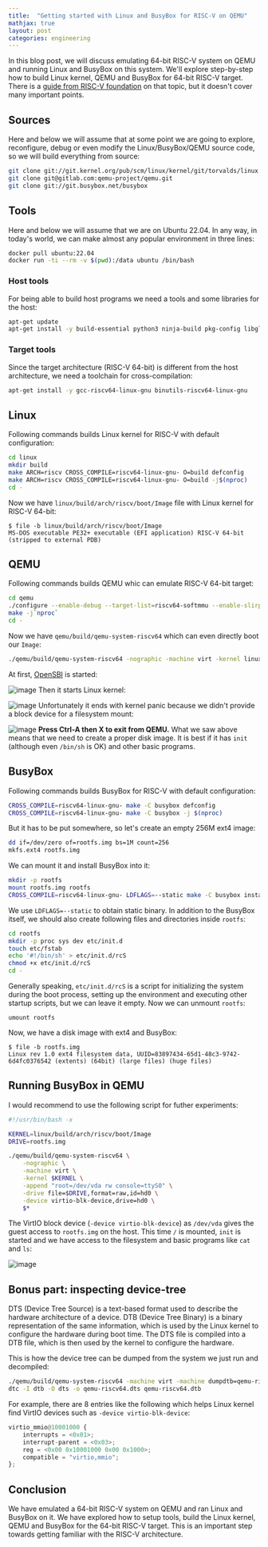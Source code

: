 ```yaml
---
title:  "Getting started with Linux and BusyBox for RISC-V on QEMU"
mathjax: true
layout: post
categories: engineering
---
```


In this blog post, we will discuss emulating 64-bit RISC-V system on QEMU and running Linux and BusyBox on this system. We'll explore step-by-step how to build Linux kernel, QEMU and BusyBox for 64-bit RISC-V target. There is a [guide from RISC-V foundation](https://risc-v-getting-started-guide.readthedocs.io/en/latest/linux-qemu.html) on that topic, but it doesn't cover many important points.



## Sources

Here and below we will assume that at some point we are going to explore, reconfigure, debug or even modify the Linux/BusyBox/QEMU source code, so we will build everything from source:
```sh
git clone git://git.kernel.org/pub/scm/linux/kernel/git/torvalds/linux.git
git clone git@gitlab.com:qemu-project/qemu.git
git clone git://git.busybox.net/busybox
```

## Tools

Here and below we will assume that we are on Ubuntu 22.04. In any way, in today's world, we can make almost any popular environment in three lines:

```sh
docker pull ubuntu:22.04
docker run -ti --rm -v $(pwd):/data ubuntu /bin/bash
```

### Host tools

For being able to build host programs we need a tools and some libraries for the host:
```sh
apt-get update
apt-get install -y build-essential python3 ninja-build pkg-config libglib2.0-dev libpixman-1-dev libslirp-dev flex bison bc file device-tree-compiler
```

### Target tools

Since the target architecture (RISC-V 64-bit) is different from the host architecture, we need a toolchain for cross-compilation:
```sh
apt-get install -y gcc-riscv64-linux-gnu binutils-riscv64-linux-gnu
```

## Linux

Following commands builds Linux kernel for RISC-V with default configuration:
```sh
cd linux
mkdir build
make ARCH=riscv CROSS_COMPILE=riscv64-linux-gnu- O=build defconfig
make ARCH=riscv CROSS_COMPILE=riscv64-linux-gnu- O=build -j$(nproc)
cd -
```
Now we have `linux/build/arch/riscv/boot/Image` file with Linux kernel for RISC-V 64-bit:
```
$ file -b linux/build/arch/riscv/boot/Image
MS-DOS executable PE32+ executable (EFI application) RISC-V 64-bit (stripped to external PDB)
```

## QEMU

Following commands builds QEMU whic can emulate RISC-V 64-bit target:
```sh
cd qemu
./configure --enable-debug --target-list=riscv64-softmmu --enable-slirp
make -j`nproc`
cd -
```
Now we have `qemu/build/qemu-system-riscv64` which can even directly boot our `Image`:
```sh
./qemu/build/qemu-system-riscv64 -nographic -machine virt -kernel linux/build/arch/riscv/boot/Image
```
At first, [OpenSBI](https://github.com/riscv-software-src/opensbi) is started:

![image](https://user-images.githubusercontent.com/8286747/218286161-bcc3e081-3c3a-47b2-9b6e-7966f282b62b.png)
Then it starts Linux kernel:

![image](https://user-images.githubusercontent.com/8286747/218286116-3e61e719-cb49-4601-bfb5-4d15d9fa1cd5.png)
Unfortunately it ends with kernel panic because we didn't provide a block device for a filesystem mount:

![image](https://user-images.githubusercontent.com/8286747/218286074-8c2043f4-eb55-4c29-9c5b-feca27700d13.png)
 **Press Ctrl-A then X to exit from QEMU.** What we saw above means that we need to create a proper disk image. It is best if it has `init` (although even `/bin/sh` is OK) and other basic programs.

## BusyBox

Following commands builds BusyBox for RISC-V with default configuration:
```sh
CROSS_COMPILE=riscv64-linux-gnu- make -C busybox defconfig
CROSS_COMPILE=riscv64-linux-gnu- make -C busybox -j $(nproc)
```
But it has to be put somewhere, so let's create an empty 256M ext4 image:
```sh
dd if=/dev/zero of=rootfs.img bs=1M count=256
mkfs.ext4 rootfs.img
```
We can mount it and install BusyBox into it:
```sh
mkdir -p rootfs
mount rootfs.img rootfs
CROSS_COMPILE=riscv64-linux-gnu- LDFLAGS=--static make -C busybox install CONFIG_PREFIX=../rootfs
```
We use `LDFLAGS=--static` to obtain static binary. In addition to the BusyBox itself, we should also create following files and directories inside `rootfs`:
```sh
cd rootfs
mkdir -p proc sys dev etc/init.d
touch etc/fstab
echo '#!/bin/sh' > etc/init.d/rcS
chmod +x etc/init.d/rcS
cd -
```
Generally speaking, `etc/init.d/rcS` is a script for initializing the system during the boot process, setting up the environment and executing other startup scripts, but we can leave it empty. Now we can unmount `rootfs`:
```
umount rootfs
```
Now, we have a disk image with ext4 and BusyBox:
```
$ file -b rootfs.img 
Linux rev 1.0 ext4 filesystem data, UUID=83897434-65d1-48c3-9742-6d4fc0376542 (extents) (64bit) (large files) (huge files)
```

## Running BusyBox in QEMU

I would recommend to use the following script for futher experiments:
```sh
#!/usr/bin/bash -x

KERNEL=linux/build/arch/riscv/boot/Image
DRIVE=rootfs.img

./qemu/build/qemu-system-riscv64 \
    -nographic \
    -machine virt \
    -kernel $KERNEL \
    -append "root=/dev/vda rw console=ttyS0" \
    -drive file=$DRIVE,format=raw,id=hd0 \
    -device virtio-blk-device,drive=hd0 \
    $*
```
The VirtIO block device (`-device virtio-blk-device`) as `/dev/vda` gives the guest access to `rootfs.img` on the host. This time `/` is mounted, `init` is started and we have access to the filesystem and basic programs like `cat` and `ls`:

![image](https://user-images.githubusercontent.com/8286747/218285917-8eeffce2-5ec9-411a-8f0c-2c8c5b9c1558.png)

## Bonus part: inspecting device-tree

DTS (Device Tree Source) is a text-based format used to describe the hardware architecture of a device. DTB (Device Tree Binary) is a binary representation of the same information, which is used by the Linux kernel to configure the hardware during boot time. The DTS file is compiled into a DTB file, which is then used by the kernel to configure the hardware.

This is how the device tree can be dumped from the system we just run and decompiled:
```sh
./qemu/build/qemu-system-riscv64 -machine virt -machine dumpdtb=qemu-riscv64.dtb
dtc -I dtb -O dts -o qemu-riscv64.dts qemu-riscv64.dtb
```

For example, there are 8 entries like the following which helps Linux kernel find VirtIO devices such as `-device virtio-blk-device`:
```python
virtio_mmio@10001000 {
	interrupts = <0x01>;
	interrupt-parent = <0x03>;
	reg = <0x00 0x10001000 0x00 0x1000>;
	compatible = "virtio,mmio";
};
```

## Conclusion

We have emulated a 64-bit RISC-V system on QEMU and ran Linux and BusyBox on it. We have explored how to setup tools, build the Linux kernel, QEMU and BusyBox for the 64-bit RISC-V target. This is an important step towards getting familiar with the RISC-V architecture.